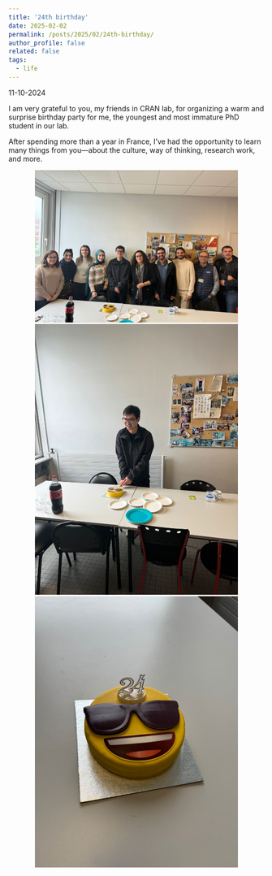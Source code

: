 ```yaml
---
title: '24th birthday'
date: 2025-02-02
permalink: /posts/2025/02/24th-birthday/
author_profile: false
related: false
tags:
  - life
---
```

11-10-2024

I am very grateful to you, my friends in CRAN lab, for organizing a warm and surprise birthday party for me, the youngest and most immature PhD student in our lab.

After spending more than a year in France, I’ve had the opportunity to learn many things from you—about the culture, way of thinking, research work, and more.

<div style="text-align: center;">
    <img src="/images/24th-birthday/image5.JPG" alt="Centered Resized Image" width="400" />
</div>

<div style="text-align: center;">
    <img src="/images/24th-birthday/image4.JPG" alt="Centered Resized Image" width="400" />
</div>

<div style="text-align: center;">
    <img src="/images/24th-birthday/image2.JPG" alt="Centered Resized Image" width="400" />
</div>